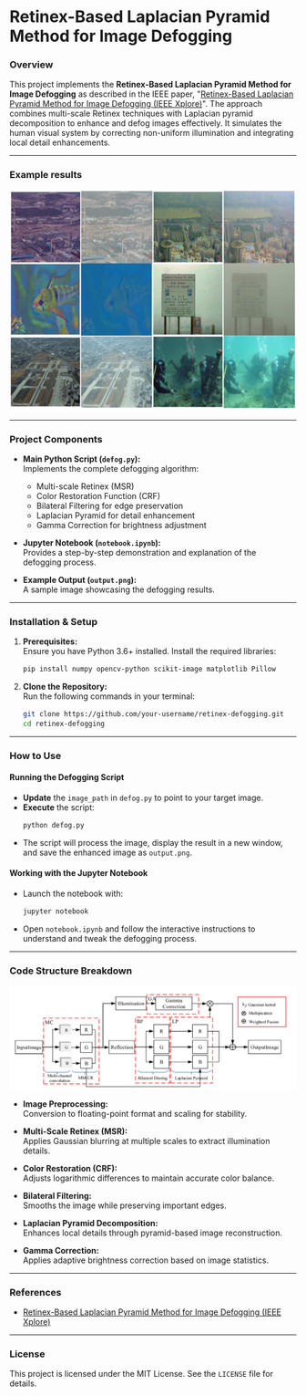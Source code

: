 # Retinex-Based Laplacian Pyramid Method for Image Defogging

### Overview

This project implements the **Retinex-Based Laplacian Pyramid Method for Image Defogging** as described in the IEEE paper, "[Retinex-Based Laplacian Pyramid Method for Image Defogging (IEEE Xplore)](https://ieeexplore.ieee.org/document/8796366)". The approach combines multi-scale Retinex techniques with Laplacian pyramid decomposition to enhance and defog images effectively. It simulates the human visual system by correcting non-uniform illumination and integrating local detail enhancements.

---
### Example results 

![Defogging Example](images/results.png)

---

### Project Components

- **Main Python Script (`defog.py`):**  
  Implements the complete defogging algorithm:
  - Multi-scale Retinex (MSR)
  - Color Restoration Function (CRF)
  - Bilateral Filtering for edge preservation
  - Laplacian Pyramid for detail enhancement
  - Gamma Correction for brightness adjustment

- **Jupyter Notebook (`notebook.ipynb`):**  
  Provides a step-by-step demonstration and explanation of the defogging process.

- **Example Output (`output.png`):**  
  A sample image showcasing the defogging results.

---

### Installation & Setup

1. **Prerequisites:**  
   Ensure you have Python 3.6+ installed. Install the required libraries:
   ```bash
   pip install numpy opencv-python scikit-image matplotlib Pillow
   ```

2. **Clone the Repository:**  
   Run the following commands in your terminal:
   ```bash
   git clone https://github.com/your-username/retinex-defogging.git
   cd retinex-defogging
   ```

---

### How to Use

#### Running the Defogging Script
- **Update** the `image_path` in `defog.py` to point to your target image.
- **Execute** the script:
  ```bash
  python defog.py
  ```
- The script will process the image, display the result in a new window, and save the enhanced image as `output.png`.

#### Working with the Jupyter Notebook
- Launch the notebook with:
  ```bash
  jupyter notebook
  ```
- Open `notebook.ipynb` and follow the interactive instructions to understand and tweak the defogging process.

---

### Code Structure Breakdown

![Code Structure](images/blocks.PNG)

- **Image Preprocessing:**  
  Conversion to floating-point format and scaling for stability.
  
- **Multi-Scale Retinex (MSR):**  
  Applies Gaussian blurring at multiple scales to extract illumination details.

- **Color Restoration (CRF):**  
  Adjusts logarithmic differences to maintain accurate color balance.

- **Bilateral Filtering:**  
  Smooths the image while preserving important edges.

- **Laplacian Pyramid Decomposition:**  
  Enhances local details through pyramid-based image reconstruction.

- **Gamma Correction:**  
  Applies adaptive brightness correction based on image statistics.

---

### References

- [Retinex-Based Laplacian Pyramid Method for Image Defogging (IEEE Xplore)](https://ieeexplore.ieee.org/document/8796366)

---

### License

  This project is licensed under the MIT License. See the `LICENSE` file for details.
